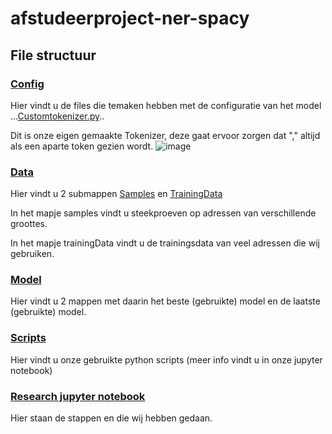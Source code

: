 # afstudeerproject-ner-spacy
## File structuur
### [Config](config)
Hier vindt u de files die temaken hebben met de configuratie van het model
...[Customtokenizer.py](config/CustomTokenizer.py)..

Dit is onze eigen gemaakte Tokenizer, deze gaat ervoor zorgen dat "," altijd als een aparte token gezien wordt.
![image](https://user-images.githubusercontent.com/43540060/156184112-2586d7ab-17ef-4def-a459-ad47cc875532.png)

### [Data](data)
Hier vindt u 2 submappen [Samples](samples) en [TrainingData](trainingData)

In het mapje samples vindt u steekproeven op adressen van verschillende groottes.

In het mapje trainingData vindt u de trainingsdata van veel adressen die wij gebruiken.

### [Model](model)
Hier vindt u 2 mappen met daarin het beste (gebruikte) model en de laatste (gebruikte) model.  

### [Scripts](scripts)
Hier vindt u onze gebruikte python scripts (meer info vindt u in onze jupyter notebook)

### [Research jupyter notebook](research.ipynb)
Hier staan de stappen en die wij hebben gedaan.
